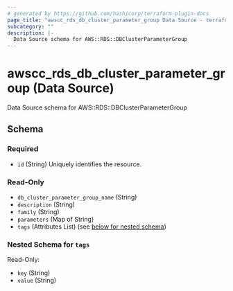 ```yaml
---
# generated by https://github.com/hashicorp/terraform-plugin-docs
page_title: "awscc_rds_db_cluster_parameter_group Data Source - terraform-provider-awscc"
subcategory: ""
description: |-
  Data Source schema for AWS::RDS::DBClusterParameterGroup
---
```


# awscc_rds_db_cluster_parameter_group (Data Source)

Data Source schema for AWS::RDS::DBClusterParameterGroup



<!-- schema generated by tfplugindocs -->
## Schema

### Required

- `id` (String) Uniquely identifies the resource.

### Read-Only

- `db_cluster_parameter_group_name` (String)
- `description` (String)
- `family` (String)
- `parameters` (Map of String)
- `tags` (Attributes List) (see [below for nested schema](#nestedatt--tags))

<a id="nestedatt--tags"></a>
### Nested Schema for `tags`

Read-Only:

- `key` (String)
- `value` (String)


